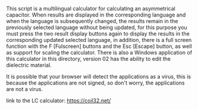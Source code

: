 This script is a multilingual calculator for calculating an asymmetrical capacitor. When results are displayed in the corresponding language and when the language is subsequently changed, the results remain in the previously selected language without being updated, for this purpose you must press the two result display buttons again to display the results in the corresponding updated selected language, in addition, there is a full screen function with the F [Fulscreen] buttons and the Esc [Escape] button, as well as support for scaling the calculator. There is also a Windows application of this calculator in this directory, version 02 has the ability to edit the dielectric material. 

It is possible that your browser will detect the applications as a virus, this is because the applications are not signed, so don't worry, the applications are not a virus.

link to the LC calculator: https://coil32.net/
